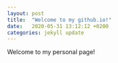 ```yaml
---
layout: post
title:  "Welcome to my github.io!"
date:   2020-05-31 13:12:12 +0200
categories: jekyll update
---
```


Welcome to my personal page!
